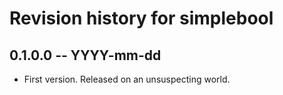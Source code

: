 # Revision history for simplebool

## 0.1.0.0 -- YYYY-mm-dd

* First version. Released on an unsuspecting world.
